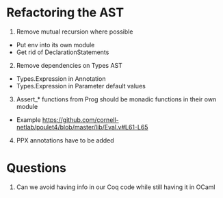 # Refactoring the AST

1. Remove mutual recursion where possible
  - Put env into its own module
  - Get rid of DeclarationStatements
2. Remove dependencies on Types AST
  - Types.Expression in Annotation
  - Types.Expression in Parameter default values
3. Assert_* functions from Prog should be monadic functions in their own module
  - Example https://github.com/cornell-netlab/poulet4/blob/master/lib/Eval.v#L61-L65
4. PPX annotations have to be added

# Questions

1. Can we avoid having info in our Coq code while still having it in OCaml
